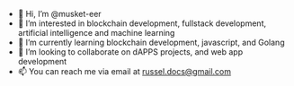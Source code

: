 - 👋 Hi, I’m @musket-eer
- 👀 I’m interested in blockchain development, fullstack development, artificial intelligence and machine learning
- 🌱 I’m currently learning blockchain development, javascript, and Golang
- 💞️ I’m looking to collaborate on dAPPS projects, and web app development
- 📫 You can reach me via email at russel.docs@gmail.com

<!---
musket-eer/musket-eer is a ✨ special ✨ repository because its `README.md` (this file) appears on your GitHub profile.
You can click the Preview link to take a look at your changes.
--->
